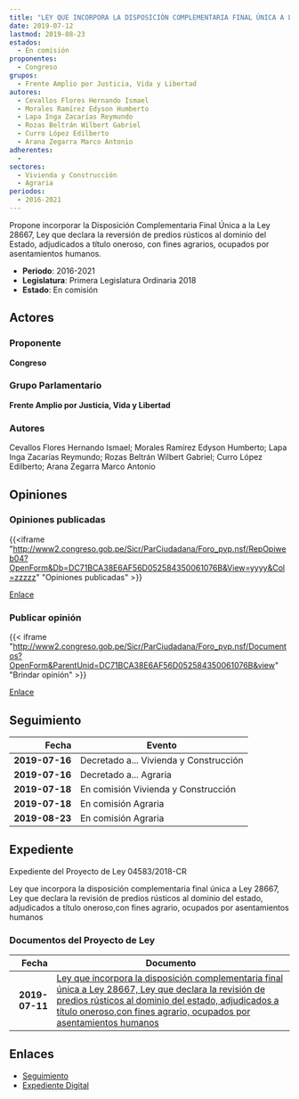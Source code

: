 ```yaml
---
title: "LEY QUE INCORPORA LA DISPOSICIÓN COMPLEMENTARIA FINAL ÚNICA A LA LEY 28667, LEY QUE DECLARA LA REVERSIÓN DE PREDIOS RÚSTICOS AL DOMINIO DEL ESTADO, ADJUDICADOS A TÍTULO ONEROSO , CON FINES AGRARIOS, OCUPADOS POR ASENTAMIENTO HUMANOS"
date: 2019-07-12
lastmod: 2019-08-23
estados: 
  - En comisión
proponentes: 
  - Congreso
grupos: 
  - Frente Amplio por Justicia, Vida y Libertad
autores: 
  - Cevallos Flores Hernando Ismael
  - Morales Ramírez Edyson Humberto
  - Lapa Inga Zacarías Reymundo
  - Rozas Beltrán Wilbert Gabriel
  - Curro López Edilberto
  - Arana Zegarra Marco Antonio
adherentes: 
  - 
sectores: 
  - Vivienda y Construcción
  - Agraria
periodos: 
  - 2016-2021
---
```


Propone incorporar la Disposición Complementaria Final Única a la Ley 28667, Ley que declara la reversión de predios rústicos al dominio del Estado, adjudicados a título oneroso, con fines agrarios, ocupados por asentamientos humanos.

- **Periodo**: 2016-2021
- **Legislatura**: Primera Legislatura Ordinaria 2018
- **Estado**: En comisión

## Actores

### Proponente

**Congreso**

### Grupo Parlamentario

**Frente Amplio por Justicia, Vida y Libertad**

### Autores

Cevallos Flores Hernando Ismael; Morales Ramírez Edyson Humberto; Lapa Inga Zacarías Reymundo; Rozas Beltrán Wilbert Gabriel; Curro López Edilberto; Arana Zegarra Marco Antonio


## Opiniones

### Opiniones publicadas

{{<iframe "http://www2.congreso.gob.pe/Sicr/ParCiudadana/Foro_pvp.nsf/RepOpiweb04?OpenForm&Db=DC71BCA38E6AF56D052584350061076B&View=yyyy&Col=zzzzz" "Opiniones publicadas" >}}

[Enlace](http://www2.congreso.gob.pe/Sicr/ParCiudadana/Foro_pvp.nsf/RepOpiweb04?OpenForm&Db=DC71BCA38E6AF56D052584350061076B&View=yyyy&Col=zzzzz)
### Publicar opinión

{{< iframe "http://www2.congreso.gob.pe/Sicr/ParCiudadana/Foro_pvp.nsf/Documentos?OpenForm&ParentUnid=DC71BCA38E6AF56D052584350061076B&view" "Brindar opinión" >}}

[Enlace](http://www2.congreso.gob.pe/Sicr/ParCiudadana/Foro_pvp.nsf/Documentos?OpenForm&ParentUnid=DC71BCA38E6AF56D052584350061076B&view)

## Seguimiento

| Fecha | Evento |
|------:|--------|
| **2019-07-16** | Decretado a... Vivienda y Construcción|
| **2019-07-16** | Decretado a... Agraria|
| **2019-07-18** | En comisión Vivienda y Construcción|
| **2019-07-18** | En comisión Agraria|
| **2019-08-23** | En comisión Agraria|


## Expediente

Expediente del Proyecto de Ley 04583/2018-CR

Ley que incorpora la disposición complementaria final única a Ley 28667, Ley que declara la revisión de predios rústicos al dominio del estado, adjudicados a título oneroso,con fines agrario, ocupados por asentamientos humanos


### Documentos del Proyecto de Ley

| Fecha | Documento |
|------:|--------|
| **2019-07-11** | [Ley que incorpora la disposición complementaria final única a Ley 28667, Ley que declara la revisión de predios rústicos al dominio del estado, adjudicados a título oneroso,con fines agrario, ocupados por asentamientos humanos](http://www.leyes.congreso.gob.pe/Documentos/2016_2021/Proyectos_de_Ley_y_de_Resoluciones_Legislativas/PL0458320190712.pdf) |

## Enlaces 

- [Seguimiento](http://www2.congreso.gob.pehttp://www2.congreso.gob.pe/Sicr/TraDocEstProc/CLProLey2016.nsf/f7fff46988ca05b1052578e100829cc7/76c40d3fe111dd1105258435007d64e5?OpenDocument)
- [Expediente Digital](http://www2.congreso.gob.pehttp://www2.congreso.gob.pe/Sicr/TraDocEstProc/CLProLey2016.nsf/f7fff46988ca05b1052578e100829cc7/76c40d3fe111dd1105258435007d64e5?OpenDocument&Click=05257FB7005EB655.eb71d0cf91d8294e05256cdf006b5706/$Body/0.1C6C)

